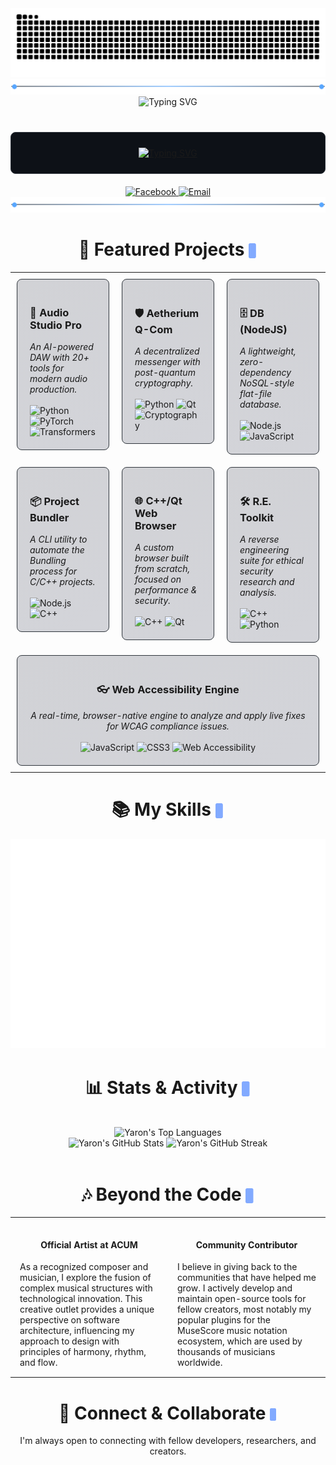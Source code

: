 <div align="center">
  <img src="https://raw.githubusercontent.com/YaronKoresh/YaronKoresh/output/github-contribution-grid-snake-dark.svg?palette=github-dark" alt="GitHub Contribution Snake"/>
</div>

<div align="center"><img src="https://raw.githubusercontent.com/YaronKoresh/YaronKoresh/main/.github/assets/section-header.svg" /></div>

<div align="center">
  <img src="https://readme-typing-svg.herokuapp.com?font=Fira+Code&size=30&pause=1000&color=58A6FF&center=true&vCenter=true&width=500&lines=Hi+there+%F0%9F%91%8B;I'm+Yaron+Koresh;Polymath+Developer;&Creative+Technologist" alt="Typing SVG" />
</div>

<div align="center" style="background-color: #0D1117; border-radius: 8px; border: 1px solid #30363d; padding: 10px; margin: 40px auto 20px auto; max-width: 800px;">
  <p align="center">
    <a href="https://git.io/typing-svg">
      <img src="https://readme-typing-svg.herokuapp.com?font=Fira+Code&size=15&pause=1000&color=A4D5FF&background=0D1117&center=true&vCenter=true&random=false&width=800&lines=I+believe+the+most+impactful+technology+arises+from+the+synthesis+of+disparate+fields.;My+work+is+a+continuous+exploration+of+this+principle;whether+applying+quantum+physics+to+secure+communications%2C;architecting+system-level+tools%2C+or+ensuring+digital+accessibility.;My+goal+is+not+just+to+write+code%2C+but+to+build+instruments;for+security%2C+for+efficiency%2C+and+for+creativity;that+empower+the+end-user+and+respect+their+autonomy." alt="Typing SVG" />
    </a>
  </p>
</div>

<div align="center">
  <a href="https://www.facebook.com/profile.php?id=100071801628056" target="_blank">
    <img src="https://img.shields.io/badge/Facebook-1877F2?style=for-the-badge&logo=facebook&logoColor=white" alt="Facebook"/>
  </a>
  <a href="mailto:aharonkoresh1@gmail.com">
    <img src="https://img.shields.io/badge/Email-D14836?style=for-the-badge&logo=gmail&logoColor=white" alt="Email"/>
  </a>
</div>

<div align="center"><img src="https://raw.githubusercontent.com/YaronKoresh/YaronKoresh/main/.github/assets/section-header.svg" /></div>

<h1 align='center'>🚀 Featured Projects <img src="https://raw.githubusercontent.com/YaronKoresh/YaronKoresh/main/.github/assets/blinking-cursor.svg" style="height: 24px; vertical-align: middle;" /></h1>

<table width="100%" border="0" cellspacing="0" cellpadding="0">
<tr valign="top">
<td width="33.3%" style="padding: 10px;">
<div style="border: 1px solid #30363d; border-radius: 8px; padding: 20px; background: linear-gradient(145deg, rgba(36, 40, 59, 0.2), rgba(46, 51, 77, 0.2)); height: 100%;">
  <h3>🎵 Audio Studio Pro</h3>
  <em>An AI-powered DAW with 20+ tools for modern audio production.</em>
  <br/><br/>
  <div align='left'>
    <img src='https://img.shields.io/badge/Python-3776AB?style=for-the-badge&logo=python&logoColor=white' alt='Python'/>
    <img src='https://img.shields.io/badge/PyTorch-EE4C2C?style=for-the-badge&logo=pytorch&logoColor=white' alt='PyTorch'/>
    <img src='https://img.shields.io/badge/Transformers-4051B5?style=for-the-badge&logo=huggingface&logoColor=white' alt='Transformers'/>
  </div>
</div>
</td>
<td width="33.3%" style="padding: 10px;">
<div style="border: 1px solid #30363d; border-radius: 8px; padding: 20px; background: linear-gradient(145deg, rgba(36, 40, 59, 0.2), rgba(46, 51, 77, 0.2)); height: 100%;">
  <h3>🛡️ Aetherium Q-Com</h3>
  <em>A decentralized messenger with post-quantum cryptography.</em>
  <br/><br/>
  <div align='left'>
    <img src='https://img.shields.io/badge/Python-3776AB?style=for-the-badge&logo=python&logoColor=white' alt='Python'/>
    <img src='https://img.shields.io/badge/Qt-41CD52?style=for-the-badge&logo=qt&logoColor=white' alt='Qt'/>
    <img src='https://img.shields.io/badge/Cryptography-007396?style=for-the-badge&logo=gnuprivacyguard&logoColor=white' alt='Cryptography'/>
  </div>
</div>
</td>
<td width="33.3%" style="padding: 10px;">
<div style="border: 1px solid #30363d; border-radius: 8px; padding: 20px; background: linear-gradient(145deg, rgba(36, 40, 59, 0.2), rgba(46, 51, 77, 0.2)); height: 100%;">
  <h3>🗄️ DB (NodeJS)</h3>
  <em>A lightweight, zero-dependency NoSQL-style flat-file database.</em>
  <br/><br/>
  <div align='left'>
    <img src='https://img.shields.io/badge/Node.js-339933?style=for-the-badge&logo=nodedotjs&logoColor=white' alt='Node.js'/>
    <img src='https://img.shields.io/badge/JavaScript-F7DF1E?style=for-the-badge&logo=javascript&logoColor=black' alt='JavaScript'/>
  </div>
</div>
</td>
</tr>
<tr valign="top">
<td width="33.3%" style="padding: 10px;">
<div style="border: 1px solid #30363d; border-radius: 8px; padding: 20px; background: linear-gradient(145deg, rgba(36, 40, 59, 0.2), rgba(46, 51, 77, 0.2)); height: 100%;">
  <h3>📦 Project Bundler</h3>
  <em>A CLI utility to automate the Bundling process for C/C++ projects.</em>
  <br/><br/>
  <div align='left'>
    <img src='https://img.shields.io/badge/Node.js-339933?style=for-the-badge&logo=nodedotjs&logoColor=white' alt='Node.js'/>
    <img src='https://img.shields.io/badge/C++-00599C?style=for-the-badge&logo=cplusplus&logoColor=white' alt='C++'/>
  </div>
</div>
</td>
<td width="33.3%" style="padding: 10px;">
<div style="border: 1px solid #30363d; border-radius: 8px; padding: 20px; background: linear-gradient(145deg, rgba(36, 40, 59, 0.2), rgba(46, 51, 77, 0.2)); height: 100%;">
  <h3>🌐 C++/Qt Web Browser</h3>
  <em>A custom browser built from scratch, focused on performance & security.</em>
  <br/><br/>
  <div align='left'>
    <img src='https://img.shields.io/badge/C++-00599C?style=for-the-badge&logo=cplusplus&logoColor=white' alt='C++'/>
    <img src='https://img.shields.io/badge/Qt-41CD52?style=for-the-badge&logo=qt&logoColor=white' alt='Qt'/>
  </div>
</div>
</td>
<td width="33.3%" style="padding: 10px;">
<div style="border: 1px solid #30363d; border-radius: 8px; padding: 20px; background: linear-gradient(145deg, rgba(36, 40, 59, 0.2), rgba(46, 51, 77, 0.2)); height: 100%;">
  <h3>🛠️ R.E. Toolkit</h3>
  <em>A reverse engineering suite for ethical security research and analysis.</em>
  <br/><br/>
  <div align='left'>
    <img src='https://img.shields.io/badge/C++-00599C?style=for-the-badge&logo=cplusplus&logoColor=white' alt='C++'/>
    <img src='https://img.shields.io/badge/Python-3776AB?style=for-the-badge&logo=python&logoColor=white' alt='Python'/>
  </div>
</div>
</td>
</tr>
<tr valign="top">
<td width="33.3%" style="padding: 10px;" colspan="3">
<div align="center" style="border: 1px solid #30363d; border-radius: 8px; padding: 20px; background: linear-gradient(145deg, rgba(36, 40, 59, 0.2), rgba(46, 51, 77, 0.2));">
  <h3>👓 Web Accessibility Engine</h3>
  <em>A real-time, browser-native engine to analyze and apply live fixes for WCAG compliance issues.</em>
  <br/><br/>
  <div align='center'>
    <img src='https://img.shields.io/badge/JavaScript-F7DF1E?style=for-the-badge&logo=javascript&logoColor=black' alt='JavaScript'/>
    <img src='https://img.shields.io/badge/CSS3-1572B6?style=for-the-badge&logo=css3&logoColor=white' alt='CSS3'/>
    <img src='https://img.shields.io/badge/Web_Accessibility-005A9C?style=for-the-badge' alt='Web Accessibility'/>
  </div>
</div>
</td>
</tr>
</table>

<h1 align='center'>📚 My Skills <img src="https://raw.githubusercontent.com/YaronKoresh/YaronKoresh/main/.github/assets/blinking-cursor.svg" style="height: 24px; vertical-align: middle;" /></h1>

<p align="center">
  <img src="https://raw.githubusercontent.com/YaronKoresh/YaronKoresh/main/.github/assets/skills.svg" alt="My Skills"/>
</p>

<h1 align='center'>📊 Stats & Activity <img src="https://raw.githubusercontent.com/YaronKoresh/YaronKoresh/main/.github/assets/blinking-cursor.svg" style="height: 24px; vertical-align: middle;" /></h1>

<div align="center" width="100%">
  <br>
  <div align="center">
    <img src="https://github-readme-stats.vercel.app/api/top-langs/?username=YaronKoresh&layout=compact&theme=tokyonight&hide_border=true&langs_count=10" alt="Yaron's Top Languages"/>
  </div>
  <div align="center">
    <img src="https://github-readme-stats.vercel.app/api?username=YaronKoresh&show_icons=true&include_all_commits=true&theme=tokyonight&hide_border=true&count_private=true" alt="Yaron's GitHub Stats"/>
    <img src="https://github-readme-streak-stats.herokuapp.com/?user=YaronKoresh&theme=tokyonight&hide_border=true" alt="Yaron's GitHub Streak"/>
  </div>
  <br>
</div>

<h1 align='center'>🎶 Beyond the Code <img src="https://raw.githubusercontent.com/YaronKoresh/YaronKoresh/main/.github/assets/blinking-cursor.svg" style="height: 24px; vertical-align: middle;" /></h1>

<table width='100%'>
  <tr valign='top'>
    <td width='50%' style="padding: 15px;">
      <div>
      <h4 align='center'>Official Artist at ACUM</h4>
      As a recognized composer and musician, I explore the fusion of complex musical structures with technological innovation. This creative outlet provides a unique perspective on software architecture, influencing my approach to design with principles of harmony, rhythm, and flow.
      </div>
    </td>
    <td width='50%' style="padding: 15px;">
      <div>
      <h4 align='center'>Community Contributor</h4>
      I believe in giving back to the communities that have helped me grow. I actively develop and maintain open-source tools for fellow creators, most notably my popular plugins for the MuseScore music notation ecosystem, which are used by thousands of musicians worldwide.
      </div>
    </td>
  </tr>
</table>

<div align='center' style="margin-top: 30px;">
  <h1>🤝 Connect & Collaborate <img src="https://raw.githubusercontent.com/YaronKoresh/YaronKoresh/main/.github/assets/blinking-cursor.svg" style="height: 20px; vertical-align: middle;" /></h1>
  <p>I'm always open to connecting with fellow developers, researchers, and creators.</p>
</div>
